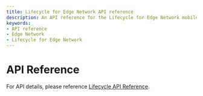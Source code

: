 ```yaml
---
title: Lifecycle for Edge Network API reference
description: An API reference for the Lifecycle for Edge Network mobile extension.
keywords:
- API reference
- Edge Network
- Lifecycle for Edge Network
---
```


# API Reference

For API details, please reference [Lifecycle API Reference](../../base-extensions/mobile-core/lifecycle/api-reference.md).
